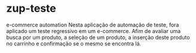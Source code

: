 # zup-teste
e-commerce automation
Nesta aplicação de automação de teste, fora aplicado um teste regressivo 
em um e-commerce. Afim de avaliar uma busca por um produto,
a seleção de um produto, a inserção deste produto no carrinho e
confirmação se o mesmo se encontra lá.

